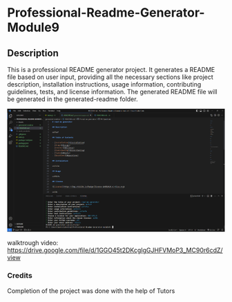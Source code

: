 # Professional-Readme-Generator-Module9

## Description

This is a professional README generator project. It generates a README file based on user input, providing all the necessary sections like project description, installation instructions, usage information, contributing guidelines, tests, and license information. The generated README file will be generated in the generated-readme folder.

![Screenshot](./Assets/img1.png)

walktrough video: https://drive.google.com/file/d/1GGO45t2DKcgIgGJHFVMoP3_MC90r6cdZ/view

### Credits

Completion of the project was done with the help of Tutors